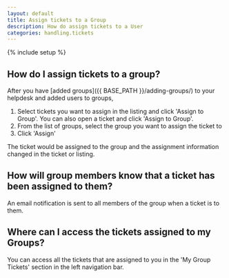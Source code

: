 ```yaml
---
layout: default
title: Assign tickets to a Group
description: How do assign tickets to a User
categories: handling.tickets
---
```


{% include setup %}

How do I assign tickets to a group?
----------------------------------

After you have [added groups]({{ BASE_PATH }}/adding-groups/) to your helpdesk and added users to groups,

1. Select tickets you want to assign in the listing and click 'Assign to Group'. You can also open a ticket and click 'Assign to Group'. 
2. From the list of groups, select the group you want to assign the ticket to
3. Click 'Assign'

The ticket would be assigned to the group and the assignment information changed in the ticket or listing.

How will group members know that a ticket has been assigned to them?
--------------------------------------------------------------------

An email notification is sent to all members of the group when a ticket is to them.

Where can I access the tickets assigned to my Groups?
-----------------------------------------------------

You can access all the tickets that are assigned to you in the 'My Group Tickets' section in the left navigation bar.


